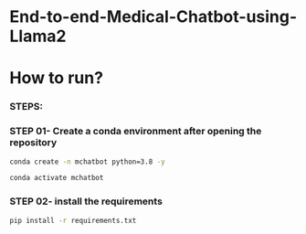 # End-to-end-Medical-Chatbot-using-Llama2

# How to run?
### STEPS:

<!-- Clone the repository

```bash
Project repo: https://github.com/
``` -->

### STEP 01- Create a conda environment after opening the repository

```bash
conda create -n mchatbot python=3.8 -y
```

```bash
conda activate mchatbot
```

### STEP 02- install the requirements
```bash
pip install -r requirements.txt
```